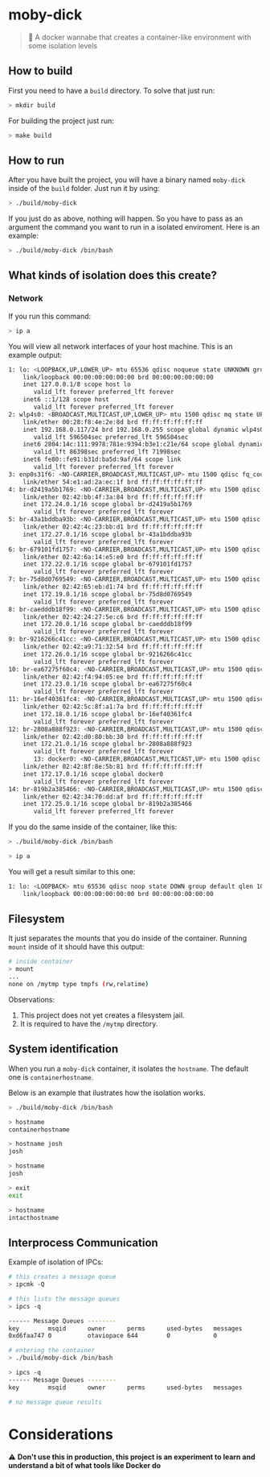# moby-dick

>:whale: A docker wannabe that creates a container-like environment with some isolation levels

## How to build

First you need to have a `build` directory. To solve that just run:

```bash
> mkdir build
```

For building the project just run:

```bash
> make build
```

## How to run

After you have built the project, you will have a binary named `moby-dick` inside of the `build` folder.
Just run it by using:

```bash
> ./build/moby-dick
```

If you just do as above, nothing will happen. So you have to pass as an argument the command you want to run in a isolated enviroment.
Here is an example:

```bash
> ./build/moby-dick /bin/bash
```

## What kinds of isolation does this create?

### Network

If you run this command:

```bash
> ip a
```

You will view all network interfaces of your host machine.
This is an example output:

```bash
1: lo: <LOOPBACK,UP,LOWER_UP> mtu 65536 qdisc noqueue state UNKNOWN group default qlen 1000
    link/loopback 00:00:00:00:00:00 brd 00:00:00:00:00:00
    inet 127.0.0.1/8 scope host lo
       valid_lft forever preferred_lft forever
    inet6 ::1/128 scope host
       valid_lft forever preferred_lft forever
2: wlp4s0: <BROADCAST,MULTICAST,UP,LOWER_UP> mtu 1500 qdisc mq state UP group default qlen 1000
    link/ether 00:28:f8:4e:2e:8d brd ff:ff:ff:ff:ff:ff
    inet 192.168.0.117/24 brd 192.168.0.255 scope global dynamic wlp4s0
       valid_lft 596504sec preferred_lft 596504sec
    inet6 2804:14c:111:9978:781e:9394:b3e1:c21e/64 scope global dynamic noprefixroute
       valid_lft 86398sec preferred_lft 71998sec
    inet6 fe80::fe91:b31d:ba5d:9af/64 scope link
       valid_lft forever preferred_lft forever
3: enp0s31f6: <NO-CARRIER,BROADCAST,MULTICAST,UP> mtu 1500 qdisc fq_codel state DOWN group default qlen 1000
    link/ether 54:e1:ad:2a:ec:1f brd ff:ff:ff:ff:ff:ff
4: br-d2419a5b1769: <NO-CARRIER,BROADCAST,MULTICAST,UP> mtu 1500 qdisc noqueue state DOWN group default
    link/ether 02:42:bb:4f:3a:84 brd ff:ff:ff:ff:ff:ff
    inet 172.24.0.1/16 scope global br-d2419a5b1769
       valid_lft forever preferred_lft forever
5: br-43a1bddba93b: <NO-CARRIER,BROADCAST,MULTICAST,UP> mtu 1500 qdisc noqueue state DOWN group default
    link/ether 02:42:4c:23:bb:d1 brd ff:ff:ff:ff:ff:ff
    inet 172.27.0.1/16 scope global br-43a1bddba93b
       valid_lft forever preferred_lft forever
6: br-679101fd1757: <NO-CARRIER,BROADCAST,MULTICAST,UP> mtu 1500 qdisc noqueue state DOWN group default
    link/ether 02:42:6a:14:e5:e0 brd ff:ff:ff:ff:ff:ff
    inet 172.22.0.1/16 scope global br-679101fd1757
       valid_lft forever preferred_lft forever
7: br-75d8d0769549: <NO-CARRIER,BROADCAST,MULTICAST,UP> mtu 1500 qdisc noqueue state DOWN group default
    link/ether 02:42:65:eb:d1:74 brd ff:ff:ff:ff:ff:ff
    inet 172.19.0.1/16 scope global br-75d8d0769549
       valid_lft forever preferred_lft forever
8: br-caedddb18f99: <NO-CARRIER,BROADCAST,MULTICAST,UP> mtu 1500 qdisc noqueue state DOWN group default
    link/ether 02:42:24:27:5e:c6 brd ff:ff:ff:ff:ff:ff
    inet 172.20.0.1/16 scope global br-caedddb18f99
       valid_lft forever preferred_lft forever
9: br-9216266c41cc: <NO-CARRIER,BROADCAST,MULTICAST,UP> mtu 1500 qdisc noqueue state DOWN group default
    link/ether 02:42:a9:71:32:54 brd ff:ff:ff:ff:ff:ff
    inet 172.26.0.1/16 scope global br-9216266c41cc
       valid_lft forever preferred_lft forever
10: br-ea67275f60c4: <NO-CARRIER,BROADCAST,MULTICAST,UP> mtu 1500 qdisc noqueue state DOWN group default
    link/ether 02:42:f4:94:05:ee brd ff:ff:ff:ff:ff:ff
    inet 172.23.0.1/16 scope global br-ea67275f60c4
       valid_lft forever preferred_lft forever
11: br-16ef40361fc4: <NO-CARRIER,BROADCAST,MULTICAST,UP> mtu 1500 qdisc noqueue state DOWN group default
    link/ether 02:42:5c:8f:a1:7a brd ff:ff:ff:ff:ff:ff
    inet 172.18.0.1/16 scope global br-16ef40361fc4
       valid_lft forever preferred_lft forever
12: br-2808a888f923: <NO-CARRIER,BROADCAST,MULTICAST,UP> mtu 1500 qdisc noqueue state DOWN group default
    link/ether 02:42:d0:80:bb:30 brd ff:ff:ff:ff:ff:ff
    inet 172.21.0.1/16 scope global br-2808a888f923
       valid_lft forever preferred_lft forever
       13: docker0: <NO-CARRIER,BROADCAST,MULTICAST,UP> mtu 1500 qdisc noqueue state DOWN group default
    link/ether 02:42:8f:8e:5b:81 brd ff:ff:ff:ff:ff:ff
    inet 172.17.0.1/16 scope global docker0
       valid_lft forever preferred_lft forever
14: br-819b2a385466: <NO-CARRIER,BROADCAST,MULTICAST,UP> mtu 1500 qdisc noqueue state DOWN group default
    link/ether 02:42:34:70:dd:af brd ff:ff:ff:ff:ff:ff
    inet 172.25.0.1/16 scope global br-819b2a385466
       valid_lft forever preferred_lft forever
```

If you do the same inside of the container, like this:

```bash
> ./build/moby-dick /bin/bash

> ip a
```

You will get a result similar to this one:

```bash
1: lo: <LOOPBACK> mtu 65536 qdisc noop state DOWN group default qlen 1000
    link/loopback 00:00:00:00:00:00 brd 00:00:00:00:00:00

```

## Filesystem

It just separates the mounts that you do inside of the container.
Running `mount` inside of it should have this output:

```bash
# inside container
> mount
...
none on /mytmp type tmpfs (rw,relatime)
```

Observations:
1. This project does not yet creates a filesystem jail.
2. It is required to have the `/mytmp` directory.


## System identification

When you run a `moby-dick` container, it isolates the `hostname`. The default one is `containerhostname`.

Below is an example that ilustrates how the isolation works.

```bash
> ./build/moby-dick /bin/bash

> hostname
containerhostname

> hostname josh
josh

> hostname
josh

> exit
exit

> hostname
intacthostname
```

## Interprocess Communication

Example of isolation of IPCs:

```bash
# this creates a message queue
> ipcmk -Q

# this lists the message queues
> ipcs -q

------ Message Queues --------
key        msqid      owner      perms      used-bytes   messages
0xd6faa747 0          otaviopace 644        0            0

# entering the container
> ./build/moby-dick /bin/bash

> ipcs -q
------ Message Queues --------
key        msqid      owner      perms      used-bytes   messages

# no message queue results
```

# Considerations

:warning: **Don't use this in production, this project is an experiment to learn and understand a bit of what tools like Docker do**
